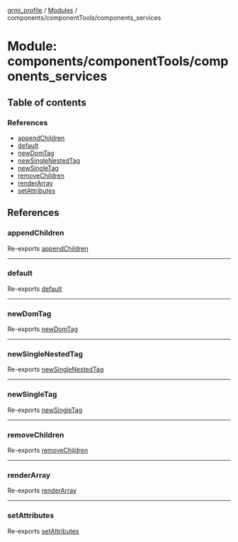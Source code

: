 [grmj_profile](../README.md) / [Modules](../modules.md) / components/componentTools/components\_services

# Module: components/componentTools/components\_services

## Table of contents

### References

- [appendChildren](components_componentTools_components_services-1.md#appendchildren)
- [default](components_componentTools_components_services-1.md#default)
- [newDomTag](components_componentTools_components_services-1.md#newdomtag)
- [newSingleNestedTag](components_componentTools_components_services-1.md#newsinglenestedtag)
- [newSingleTag](components_componentTools_components_services-1.md#newsingletag)
- [removeChildren](components_componentTools_components_services-1.md#removechildren)
- [renderArray](components_componentTools_components_services-1.md#renderarray)
- [setAttributes](components_componentTools_components_services-1.md#setattributes)

## References

### appendChildren

Re-exports [appendChildren](components_componentTools_components_services.md#appendchildren)

___

### default

Re-exports [default](components_componentTools_components_services.md#default)

___

### newDomTag

Re-exports [newDomTag](components_componentTools_components_services.md#newdomtag)

___

### newSingleNestedTag

Re-exports [newSingleNestedTag](components_componentTools_components_services.md#newsinglenestedtag)

___

### newSingleTag

Re-exports [newSingleTag](components_componentTools_components_services.md#newsingletag)

___

### removeChildren

Re-exports [removeChildren](components_componentTools_components_services.md#removechildren)

___

### renderArray

Re-exports [renderArray](components_componentTools_components_services.md#renderarray)

___

### setAttributes

Re-exports [setAttributes](components_componentTools_components_services.md#setattributes)
